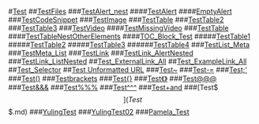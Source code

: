 #[Test]()
##[TestFiles](TestAlert_nest.md)
###[TestAlert_nest](TestAlert_nest.md)
####[TestAlert](TestAlert.md)
####[EmptyAlert](BugReproduce/EmptyAlert.md)
###[TestCodeSnippet](TestCodeSnippet.md)
###[TestImage](TestImage.md)
###[TestTable](TestTable.md)
###[TestTable2](TestTable4.md)
###[TestTable3](TestTable3.md)
###[TestVideo](TestVideo.md)
####[TestMissingVideo](TestMissingVideo.md)
###[TestTable](TestTable.md)
####[TestTableNestOtherElements](TestTableNestOtherElements.md)
####[TOC_Block_Test](InvalidTOC.zure.mgmt.network.operations.html#azure.mgmt.network.operations.ApplicationGatewaysOperations#azure.mgmt.network.operations.ApplicationGatewaysOperations.md)
#####[TestTable1](TestTable1.md)
#####[TestTable2](TestTable2.md)
#####[TestTable3](TestTable3.md)
######[TestTable4](TestTable4.md)
###[TestList_Meta](TestList_Meta.md)
###[TestMeta_List](TestMeta_List.md)
###[TestLink](TestLink.md)
###[TestLink_AlertNested](TestLink_AlertNested.md)
###[TestLink_ListNested](TestLink_ListNested.md)
##[Test_ExternalLink_All](Test_ExternalLink_All.md)
##[Test_ExampleLink_All](Test_ExampleLink_All.md)
##[Test_Selector](SelectorTest.md)
##[Test Unformatted URL]()
###[Test~](Test~~~.md)
###[Test-=](Test-=.md)
###[Test;'](Test;'.md)
###[Test()](Test().md)
###[Testbrackets](Test[].md)
###[Test{}](Test{}.md)
###[Test《》](Test《》.md)
###[Test@@@](Test@@@.md)
###[Test&&&](Test&&&.md)
###[Test%%%](Test%%%.md)
###[Test^^^](Test^^^.md)
###[Test+and](Test+_.md)
###[Test$$$](Test$$$.md)
###[YulingTest](YulingTest.md)
###[YulingTest02](YulingTest02.md)
###[Pamela_Test](jjj.md)

